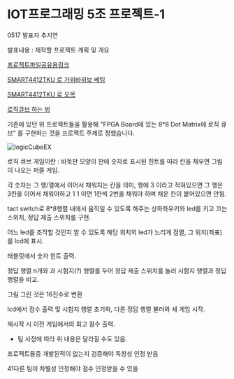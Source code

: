 # IOT프로그래밍 5조 프로젝트-1

0517 발표자 추지연

발표내용 : 제작할 프로젝트 계획 및 개요

[프로젝트파일공유용링크](https://github.com/gururur/IOT5T)

[SMART4412TKU 로 가위바위보 베팅](https://syki66.github.io/blog/2020/06/15/H-smart4412TKU.html)

[SMART4412TKU 로 오목](https://github.com/Seungkyu8/Smart4412-IoT-program)

[로직큐브 하는 법](https://m.blog.naver.com/PostView.naver?isHttpsRedirect=true&blogId=logic_puzzle&logNo=130074665885)

기존에 있던 위 프로젝트들을 활용해 "FPGA Board에 있는 8*8 Dot Matrix에 로직 큐브" 를 구현하는 것을 프로젝트 주제로 정했습니다.

![logicCubeEX](https://user-images.githubusercontent.com/64446278/168637674-e1dbbc83-505f-49af-8bdf-7ff927f7b60d.png)

로직 큐브 게임이란 : 바둑판 모양의 판에 숫자로 표시된 힌트를 따라 칸을 채우면 그림이 나오는 퍼즐 게임.

각 숫자는 그 행/열에서 이어서 채워지는 칸을 의미, 행에 3 이라고 적혀있으면 그 행은 3칸을 이어서 채워야하고 1 1 이면 1칸씩 2번을 채워야 하며 채운 칸이 붙어있으면 안됨.

tact switch로 8*8행렬 내에서 움직일 수 있도록 해주는 상하좌우키와 led를 키고 끄는 스위치, 정답 제출 스위치를 구현.

어느 led를 조작할 것인지 알 수 있도록 해당 위치의 led가 느리게 점멸, 그 위치(좌표)를 lcd에 표시.

태블릿에서 숫자 힌트 출력.

정답 행렬 n개와 과 시험지(?) 행렬를 두어 정답 제출 스위치를 눌러 시험지 행렬과 정답 행렬을 비교.

그림 그린 것은 16진수로 변환

lcd에서 점수 출력 및 시험지 행렬 초기화, 다른 정답 행렬 불러와 새 게임 시작.

재시작 시 이전 게임에서의 최고 점수 출력.



* 팀 사정에 따라 위 내용은 달라질 수도 있음.

프로젝트들중 개발된적이 없는지 검증해야 독창성  인정  받음

41다른 팀이 차별성  인정해야 점수 인정받을  수 있을  
